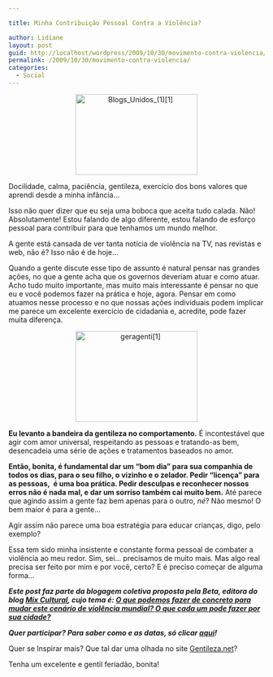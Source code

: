 ```yaml
---

title: Minha Contribuição Pessoal Contra a Violência?

author: Lidiane
layout: post
guid: http://localhost/wordpress/2009/10/30/movimento-contra-violencia/
permalink: /2009/10/30/movimento-contra-violencia/
categories:
  - Social
---
```

<p style="text-align: center;">
  <a href="http://www.trololodemulher.com.br/blog/wp-content/uploads/2009/10/blogs_unidos_11.jpg"><img class="aligncenter" style="display: block; float: none; margin-left: auto; margin-right: auto; border-width: 0;" title="Blogs_Unidos_(1)[1]" src="http://www.trololodemulher.com.br/blog/wp-content/uploads/2009/10/blogs_unidos_11_thumb.jpg" border="0" alt="Blogs_Unidos_(1)[1]" width="240" height="159" /></a>
</p>

Docilidade, calma, paciência, gentileza, exercício dos bons valores que aprendi desde a minha infância…

Isso não quer dizer que eu seja uma boboca que aceita tudo calada. Não! Absolutamente! Estou falando de algo diferente, estou falando de esforço pessoal para contribuir para que tenhamos um mundo melhor.

A gente está cansada de ver tanta notícia de violência na TV, nas revistas e web, não é? Isso não é de hoje…

Quando a gente discute esse tipo de assunto é natural pensar nas grandes ações, no que a gente acha que os governos deveriam atuar e como atuar. Acho tudo muito importante, mas muito mais interessante é pensar no que eu e você podemos fazer na prática e hoje, agora. Pensar em como atuamos nesse processo e no que nossas ações individuais podem implicar me parece um excelente exercício de cidadania e, acredite, pode fazer muita diferença.

<p style="text-align: center;">
  <a href="http://www.trololodemulher.com.br/blog/wp-content/uploads/2009/10/geragenti1.gif"><img class="aligncenter" style="display: block; float: none; margin-left: auto; margin-right: auto; border-width: 0;" title="geragenti[1]" src="http://www.trololodemulher.com.br/blog/wp-content/uploads/2009/10/geragenti1_thumb.gif" border="0" alt="geragenti[1]" width="240" height="179" /></a>
</p>

**Eu levanto a bandeira da gentileza no comportamento.** É incontestável que agir com amor universal, respeitando as pessoas e tratando-as bem, desencadeia uma série de ações e tratamentos baseados no amor.

**Então, bonita, é fundamental dar um “bom dia” para sua companhia de todos os dias, para o seu filho, o vizinho e o zelador. Pedir “licença” para as pessoas,  é uma boa prática. Pedir desculpas e reconhecer nossos erros não é nada mal, e dar um sorriso também cai muito bem.** Até parece que agindo assim a gente faz bem apenas para o outro, _né_? Não mesmo! O bem maior é para a gente…

Agir assim não parece uma boa estratégia para educar crianças, digo, pelo exemplo?

Essa tem sido minha insistente e constante forma pessoal de combater a violência ao meu redor. Sim, sei… precisamos de muito mais. Mas algo real precisa ser feito por mim e por você, certo? E é preciso começar de alguma forma…

**_Este post faz parte da blogagem coletiva proposta pela Beta, editora do blog <a href="http://www.mixdeinformacao.blogspot.com/" target="_blank">Mix Cultural</a>, cujo tema é: <a href="http://mixdeinformacao.blogspot.com/2009/10/precisamos-lutar-contra-violencia.html" target="_blank">O que podemos fazer de concreto para mudar este cenário de violência mundial? O que cada um pode fazer por sua cidade?</a>_**

**_Quer participar? Para saber como e as datas, só clicar <a href="http://mixdeinformacao.blogspot.com/2009/10/precisamos-lutar-contra-violencia.html" target="_blank">aqui</a>!_**

Quer se Inspirar mais? Que tal dar uma olhada no site <a href="http://www.gentileza.net/" target="_blank">Gentileza.net</a>?

Tenha um excelente e gentil feriadão, bonita!